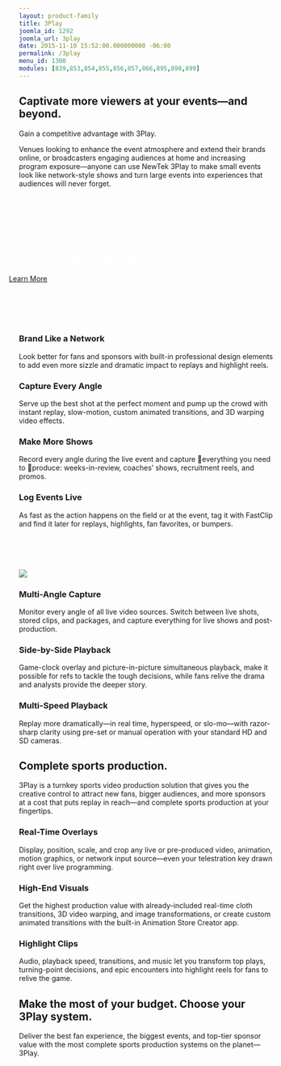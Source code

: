 ```yaml
---
layout: product-family
title: 3Play
joomla_id: 1292
joomla_url: 3play
date: 2015-11-10 15:52:00.000000000 -06:00
permalink: /3play
menu_id: 1300
modules: [839,853,854,855,856,857,866,895,898,899]
---
```

<link type="text/css" rel="stylesheet" href="/templates/newtekv2/css/custom/3play.css" />
<style scoped="scoped" type="text/css">
	<!-- .cta-bar {
		padding: 40px 30px;
		margin: 60px -50px!important;
	}
	-->
</style>
<div class="centered-content frame2">
	<h2>Captivate more viewers at your events—and beyond.</h2>
	<p class="sub-heading">Gain a competitive advantage with 3Play.</p>
	<p>Venues looking to enhance the event atmosphere and extend their brands online, or broadcasters engaging audiences at home and increasing program exposure—anyone can use NewTek 3Play to make small events look like network-style shows and turn large events into experiences that audiences will never forget.</p>
</div>
<div class="cta-bar clearfix">
	<h2 style="color: #fff;">Advanced Multi-Cam Editing</h2><a href="/3play/multi-cam-editing" class="cta">Learn More</a>
</div>
<div class="floating-feature">
	<div class="feature p1">
		<h3>Brand Like a Network</h3>
		<p>Look better for fans and sponsors with built-in professional design elements to add even more sizzle and dramatic impact to replays and highlight reels.</p>
	</div>
	<div class="feature p2">
		<h3>Capture Every Angle</h3>
		<p>Serve up the best shot at the perfect moment and pump up the crowd with instant replay, slow-motion, custom animated transitions, and 3D warping video effects.</p>
	</div>
	<div class="feature p3">
		<h3>Make More Shows</h3>
		<p>Record every angle during the live event and capture everything you need to produce: weeks-in-review, coaches’ shows, recruitment reels, and promos.</p>
	</div>
	<div class="feature p4">
		<h3>Log Events Live</h3>
		<p>As fast as the action happens on the field or at the event, tag it with FastClip and find it later for replays, highlights, fan favorites, or bumpers.</p>
	</div>
	<div class="line l1">&nbsp;</div>
	<div class="line l2">&nbsp;</div>
	<div class="line l3">&nbsp;</div>
	<div class="line l4">&nbsp;</div><img alt=" " title="" src="{{"images/product-3p4800-setup.jpg" | cdn }}" />
</div>
<div class="clearfix">
	<div class="full-feature">
		<h3>Multi-Angle Capture</h3>
		<p>Monitor every angle of all live video sources. Switch between live shots, stored clips, and packages, and capture everything for live shows and post-production.</p>
	</div>
	<div class="full-feature">
		<h3>Side-by-Side Playback</h3>
		<p>Game-clock overlay and picture-in-picture simultaneous playback, make it possible for refs to tackle the tough decisions, while fans relive the drama and analysts provide the deeper story.</p>
	</div>
	<div class="full-feature">
		<h3>Multi-Speed Playback</h3>
		<p>Replay more dramatically—in real time, hyperspeed, or slo-mo—with razor-sharp clarity using pre-set or manual operation with your standard HD and SD cameras.</p>
	</div>
</div>
<div class="heading-bar">
	<h2>Complete sports production.</h2>
	<p>3Play is a turnkey sports video production solution that gives you the creative control to attract new fans, bigger audiences, and more sponsors at a cost that puts replay in reach—and complete sports production at your fingertips.</p>
</div>
<div class="clearfix">
	<div class="full-feature">
		<h3>Real-Time Overlays</h3>
		<p>Display, position, scale, and crop any live or pre-produced video, animation, motion graphics, or network input source—even your telestration key drawn right over live programming.</p>
	</div>
	<div class="full-feature">
		<h3>High-End Visuals</h3>
		<p>Get the highest production value with already-included real-time cloth transitions, 3D video warping, and image transformations, or create custom animated transitions with the built-in Animation Store Creator app.</p>
	</div>
	<div class="full-feature">
		<h3>Highlight Clips</h3>
		<p>Audio, playback speed, transitions, and music let you transform top plays, turning-point decisions, and epic encounters into highlight reels for fans to relive the game.</p>
	</div>
</div>
<div class="product-list-heading align-center">
	<h2>Make the most of your budget. Choose your 3Play system.</h2>
	<p>Deliver the best fan experience, the biggest events, and top-tier sponsor value with the most complete sports production systems on the planet—3Play.</p>
</div>
